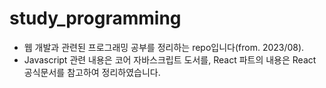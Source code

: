 # study_programming
- 웹 개발과 관련된 프로그래밍 공부를 정리하는 repo입니다(from. 2023/08).
- Javascript 관련 내용은 코어 자바스크립트 도서를, React 파트의 내용은 React 공식문서를 참고하여 정리하였습니다.
